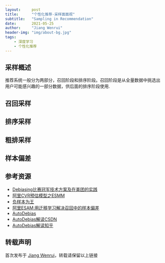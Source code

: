 ```yaml
---
layout:     post
title:      "个性化推荐-采样面面观"
subtitle:   "Sampling in Recommendation"
date:       2021-05-25
author:     "Jiang Wenrui"
header-img: "img/about-bg.jpg"
tags:
    - 深度学习
    - 个性化推荐
---
```


## 采样概述

推荐系统一般分为两部分，召回阶段和排序阶段。召回阶段是从全量数据中挑选出用户可能感兴趣的一部分数据，供后面的排序阶段使用.

## 召回采样

## 排序采样

## 粗排采样

## 样本偏差

## 参考资源

* [Debiasing比赛冠军技术方案及在美团的实践](https://tech.meituan.com/2020/08/20/kdd-cup-debiasing-practice.html)
* [阿里CVR预估模型之ESMM](https://zhuanlan.zhihu.com/p/57481330)
* [负样本为王](https://zhuanlan.zhihu.com/p/165064102)
* [阿里ESAM:用迁移学习解决召回中的样本偏差](https://zhuanlan.zhihu.com/p/335626180)
* [AutoDebias](https://arxiv.org/pdf/2105.04170v1.pdf)
* [AutoDebias解读CSDN](https://blog.csdn.net/c9Yv2cf9I06K2A9E/article/details/117308591)
* [AutoDebias解读知乎](https://zhuanlan.zhihu.com/p/375980125)

## 转载声明

首次发布于 [Jiang Wenrui](http://wenruij.github.io)，转载请保留以上链接